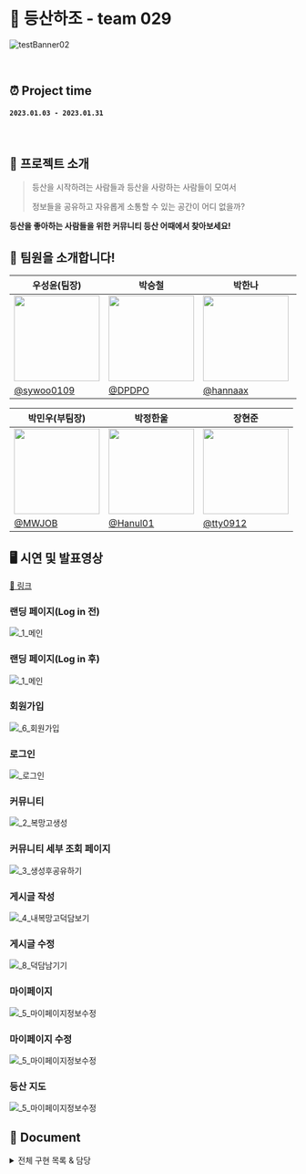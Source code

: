 # 🥇 등산하조 - team 029

![testBanner02](https://ifh.cc/g/pPZc2S.jpg)

<br>

## ⏰ Project time

#### `2023.01.03 - 2023.01.31`

<br>

## 📑 프로젝트 소개

>  등산을 시작하려는 사람들과 등산을 사랑하는 사람들이 모여서 
>
>  정보들을 공유하고 자유롭게 소통할 수 있는 공간이 어디 없을까?

**등산을 좋아하는 사람들을 위한 커뮤니티 등산 어때에서 찾아보세요!**
<br>
## 🎉  팀원을 소개합니다!
|우성윤(팀장)      |박승철|박한나|노수혁|
|---------|----|----|----|
|<img src="https://avatars.githubusercontent.com/u/71127157?v=4" width="150px"/>|<img src="https://avatars.githubusercontent.com/u/48819024?v=4" width="150px"/>|<img src="https://avatars.githubusercontent.com/u/107971877?v=4" width="150px"/>|<img src="https://avatars.githubusercontent.com/u/107424698?v=4" width="150px" />|
|[@sywoo0109](https://github.com/sywoo0109)|[@DPDPO](https://github.com/DPDPO)|[@hannaax](https://github.com/hannaax)|[@rohsuhyoek](https://github.com/rohsuhyoek)|

|박민우(부팀장)|박정한울|장현준|
|----|----|----|
|<img src="https://avatars.githubusercontent.com/u/83641398?v=4" width="150px" />|<img src="https://avatars.githubusercontent.com/u/54827741?v=4" width="150px"/>|<img src="https://avatars.githubusercontent.com/u/48895268?v=4" width="150px" />|
|[@MWJOB](https://github.com/MWJOB)|[@Hanul01](https://github.com/Hanul01)|[@tty0912](https://github.com/tty0912)|

## 🖥 시연 및 발표영상
[🔗 링크]()

### 랜딩 페이지(Log in 전)
![_1_메인]()

### 랜딩 페이지(Log in 후)
![_1_메인](https://user-images.githubusercontent.com/36831218/205998994-425c2d2e-a896-4c22-900a-9168240b10ae.gif)

### 회원가입
![_6_회원가입](https://ifh.cc/g/PY1KkO.gif)

### 로그인
![_로그인](https://ifh.cc/g/DagH8k.gif)

### 커뮤니티
![_2_복망고생성](https://ifh.cc/g/d2Wgch.gif)

### 커뮤니티 세부 조회 페이지
![_3_생성후공유하기](https://user-images.githubusercontent.com/36831218/205999273-e5c7469a-4ddd-4f6c-98a0-a349d96a610f.gif)

### 게시글 작성
![_4_내복망고덕담보기](https://user-images.githubusercontent.com/36831218/205999335-1d5044ab-1be2-45e9-bb2d-5c2beb2b5b6f.gif)

### 게시글 수정 
![_8_덕담남기기](https://user-images.githubusercontent.com/36831218/205999376-27d6e604-3ff7-4d29-be4b-86095ed08157.gif)

### 마이페이지
![_5_마이페이지정보수정](https://ifh.cc/g/nc0Hhd.gif)

### 마이페이지 수정
![_5_마이페이지정보수정](https://user-images.githubusercontent.com/36831218/205999416-3c1161a0-7b31-41a7-adde-519bbefedd3d.gif)

### 등산 지도 
![_5_마이페이지정보수정](https://user-images.githubusercontent.com/36831218/205999416-3c1161a0-7b31-41a7-adde-519bbefedd3d.gif)


## 📔 Document
<details>
<summary>전체 구현 목록 & 담당</summary>

<br>

 프로젝트 소개
  

  
[Frontend]

- 우성윤: Header, Footer, RandingPage, MyPaheEdit
- 박승철: Log in, 게시글 세부 조회 페이지, 게시글 수정
- 박한나: Sign Up, 커뮤니티 
- 노수혁: 게시글 작성, MyPage

<br>

[Backend]

- 박민우: 
- 박정한울: 
- 장현준:

<br>
